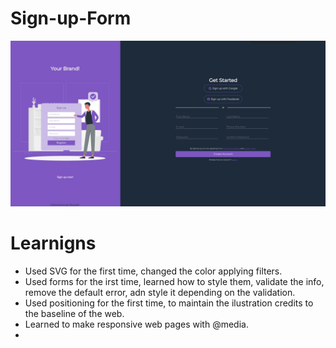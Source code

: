 # Sign-up-Form

<img src="./images/finalApp.jpeg"/>

# Learnigns

- Used SVG for the first time, changed the color applying filters.
- Used forms for the irst time, learned how to style them, validate the info, remove the default error, adn style it depending on the validation.
- Used positioning for the first time, to maintain the ilustration credits to the baseline of the web.
- Learned to make responsive web pages with @media.
- 
